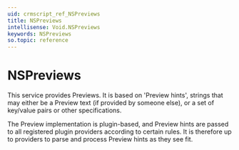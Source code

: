 ```yaml
---
uid: crmscript_ref_NSPreviews
title: NSPreviews
intellisense: Void.NSPreviews
keywords: NSPreviews
so.topic: reference
---
```


# NSPreviews

This service provides Previews. It is based on 'Preview hints', strings that may either be a Preview text (if provided by someone else), or a set of key/value pairs or other specifications.

The Preview implementation is plugin-based, and Preview hints are passed to all registered plugin providers according to certain rules. It is therefore up to providers to parse and process Preview hints as they see fit.
